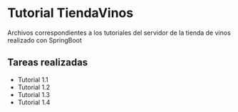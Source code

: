 # Tutorial TiendaVinos

Archivos correspondientes a los tutoriales del servidor de la tienda de vinos realizado con SpringBoot

## Tareas realizadas
- Tutorial 1.1
- Tutorial 1.2
- Tutorial 1.3
- Tutorial 1.4
